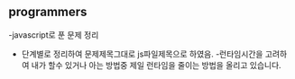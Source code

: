 ## programmers
-javascript로 푼 문제 정리
- 단계별로 정리하여 문제제목그대로 js파일제목으로 하였음.
-런타임시간을 고려하여 내가 할수 있거나 아는 방법중 제일 런타임을 줄이는 방법을 올리고 있습니다.

